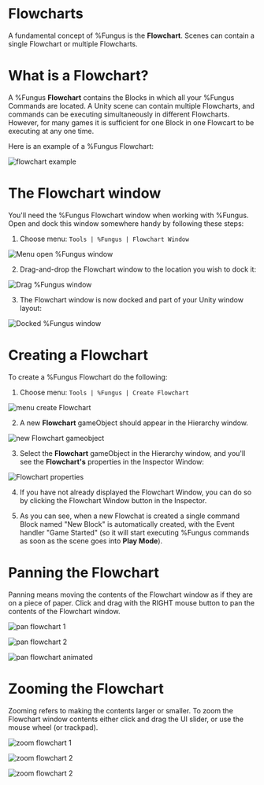 # Flowcharts

A fundamental concept of %Fungus is the **Flowchart**. Scenes can contain a single Flowchart or multiple Flowcharts.

<!-- **************************************************** -->
# What is a Flowchart?

A %Fungus **Flowchart** contains the Blocks in which all your %Fungus Commands are located. A Unity scene can contain multiple Flowcharts, and commands can be executing simultaneously in different Flowcharts. However, for many games it is sufficient for one Block in one Flowcart to be executing at any one time.

Here is an example of a %Fungus Flowchart:

![flowchart example]

<!-- **************************************************** -->
# The Flowchart window
You'll need the %Fungus Flowchart window when working with %Fungus. Open and dock this window somewhere handy by following these steps:

1. Choose menu: ``Tools | %Fungus | Flowchart Window``

![Menu open %Fungus window]

2. Drag-and-drop the Flowchart window to the location you wish to dock it:

![Drag %Fungus window]

3. The Flowchart window is now docked and part of your Unity window layout:

![Docked %Fungus window]

<!-- **************************************************** -->
# Creating a Flowchart
To create a %Fungus Flowchart do the following:

1. Choose menu: ```Tools | %Fungus | Create Flowchart```

![menu create Flowchart]

2. A new **Flowchart** gameObject should appear in the Hierarchy window.

![new Flowchart gameobject]

3. Select the **Flowchart** gameObject in the Hierarchy window, and you'll see the **Flowchart's** properties in the Inspector Window:

![Flowchart properties]

4. If you have not already displayed the Flowchart Window, you can do so by clicking the Flowchart Window button in the Inspector.

5. As you can see, when a new Flowchat is created a single command Block named "New Block" is automatically created, with the Event handler "Game Started" (so it will start executing %Fungus commands as soon as the scene goes into **Play Mode**).

<!-- **************************************************** -->
# Panning the Flowchart
Panning means moving the contents of the Flowchart window as if they are on a piece of paper. Click and drag with the RIGHT mouse button to pan the contents of the Flowchart window.

![pan flowchart 1]

![pan flowchart 2]

![pan flowchart animated]

<!-- **************************************************** -->
# Zooming the Flowchart
Zooming refers to making the contents larger or smaller. To zoom the Flowchart window contents either click and drag the UI slider, or use the mouse wheel (or trackpad).

![zoom flowchart 1]

![zoom flowchart 2]

![zoom flowchart 2]

[flowchart example]: ./flowcharts/001_what_is/1_example_flowchart.png "flowchart example"
[Menu open %Fungus window]: ./flowcharts/002_docking/1_menu.png "Menu open %Fungus window"
[Drag %Fungus window]: ./flowcharts/002_docking/2_window.png "Drag %Fungus window"
[Docked %Fungus window]: ./flowcharts/002_docking/3_docked.png "Docked %Fungus window"
[menu create Flowchart]: ./flowcharts/005_create_flowchart/1_tools_create.png "menu create Flowchart"
[new Flowchart gameobject]: ./flowcharts/005_create_flowchart/2_flowchart_gameobject.png "new Flowchart gameobject"
[Flowchart properties]: ./flowcharts/005_create_flowchart/3_flowchart_properties.png "Flowchart properties"
[pan flowchart 1]: ./flowcharts/003_panning/1_pan1.png "pan flowchart 1"
[pan flowchart 2]: ./flowcharts/003_panning/2_pan2.png "pan flowchart 2"
[pan flowchart animated]: ./flowcharts/003_panning/animated_drag_to_pan.gif "pan flowchart animated"
[zoom flowchart 1]: ./flowcharts/004_zooming/1_zoom1.png "zoom flowchart 1"
[zoom flowchart 2]: ./flowcharts/004_zooming/2_zoom2.png "zoom flowchart 2"
[zoom flowchart 2]: ./flowcharts/004_zooming/animated_zoom.gif "zoom flowchart animated"
